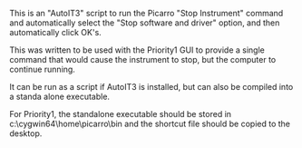 This is an "AutoIT3" script to run the Picarro "Stop Instrument" command and
automatically select the "Stop software and driver" option, and then 
automatically click OK's.

This was written to be used with the Priority1 GUI to provide a single command
that would cause the instrument to stop, but the computer to continue running.

It can be run as a script if AutoIT3 is installed, but can also be compiled 
into a standa alone executable. 

For Priority1, the standalone executable should be stored in
c:\cygwin64\home\picarro\bin and the shortcut file should be copied
to the desktop.
